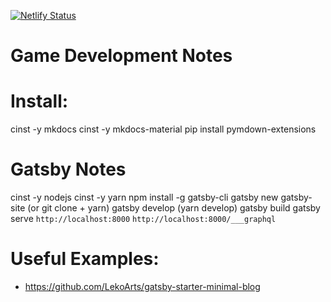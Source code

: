 [![Netlify Status](https://api.netlify.com/api/v1/badges/b04d49f2-9006-49ee-9f9a-569f59732aff/deploy-status)](https://app.netlify.com/sites/gamedevguide/deploys)

# Game Development Notes


# Install:
cinst -y mkdocs
cinst -y mkdocs-material
pip install pymdown-extensions

# Gatsby Notes
cinst -y nodejs
cinst -y yarn
npm install -g gatsby-cli
gatsby new gatsby-site (or git clone + yarn)
gatsby develop (yarn develop)
gatsby build
gatsby serve
`http://localhost:8000`
`http://localhost:8000/___graphql`

# Useful Examples:
  - https://github.com/LekoArts/gatsby-starter-minimal-blog
